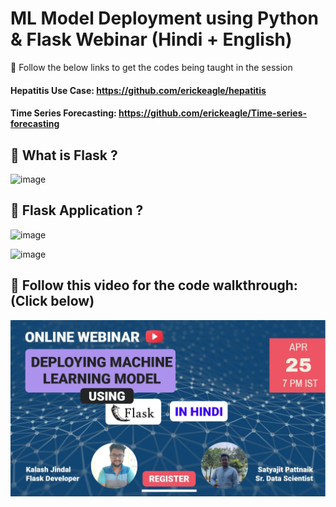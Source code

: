 # ML Model Deployment using Python & Flask Webinar (Hindi + English)

🔴 Follow the below links to get the codes being taught in the session

#### Hepatitis Use Case: https://github.com/erickeagle/hepatitis

#### Time Series Forecasting: https://github.com/erickeagle/Time-series-forecasting

## 🔴 What is Flask ?

![image](https://user-images.githubusercontent.com/34673684/116027618-f5d36600-a687-11eb-93b2-0854ded45ee5.png)

## 🔴 Flask Application ?

![image](https://user-images.githubusercontent.com/34673684/116027668-0daaea00-a688-11eb-89fa-7896268e17a9.png)

![image](https://user-images.githubusercontent.com/34673684/116027701-26b39b00-a688-11eb-8e92-df3433257ad5.png)


## 🔴 Follow this video for the code walkthrough: (Click below)

[![Alt text](https://raw.githubusercontent.com/pik1989/ModelDeploymentFlask/main/FlaskImage.JPG)](https://www.youtube.com/watch?v=FVn1kDtMCMc)

